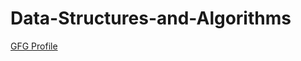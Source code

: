 # Data-Structures-and-Algorithms
[GFG Profile](https://auth.geeksforgeeks.org/user/iwritecode99/practice)
